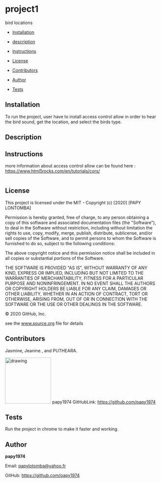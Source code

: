 # project1 
bird locations

* [Installation](#Installation)

* [description](#Description)

* [Instructions](#Instructions)

* [License](#License)

* [Contributors](#Contributors)

* [Author](#Author)

* [Tests](#Tests)

## Installation
 To run the project, user have to install  access control allow in order to hear the bird sound, get the location, and select the birds type. 

## Description 


## Instructions
more information about access control allow can be found here : https://www.html5rocks.com/en/tutorials/cors/
```

```
## License 
This project is licensed under the MIT -
Copyright (c) [2020] [PAPY LONTOMBA]

Permission is hereby granted, free of charge, to any person obtaining a copy of this software and associated documentation files (the "Software"), to deal in the Software without restriction, including without limitation the rights to use, copy, modify, merge, publish, distribute, sublicense, and/or sell copies of the Software, and to permit persons to whom the Software is furnished to do so, subject to the following conditions:

The above copyright notice and this permission notice shall be included in all copies or substantial portions of the Software.

THE SOFTWARE IS PROVIDED "AS IS", WITHOUT WARRANTY OF ANY KIND, EXPRESS OR IMPLIED, INCLUDING BUT NOT LIMITED TO THE WARRANTIES OF MERCHANTABILITY, FITNESS FOR A PARTICULAR PURPOSE AND NONINFRINGEMENT. IN NO EVENT SHALL THE AUTHORS OR COPYRIGHT HOLDERS BE LIABLE FOR ANY CLAIM, DAMAGES OR OTHER LIABILITY, WHETHER IN AN ACTION OF CONTRACT, TORT OR OTHERWISE, ARISING FROM, OUT OF OR IN CONNECTION WITH THE SOFTWARE OR THE USE OR OTHER DEALINGS IN THE SOFTWARE.

© 2020 GitHub, Inc.

see the www.source.org file for details
## Contributors
Jasmine, Jeanine , and PUTHEARA.
            
 <img src="https://avatars3.githubusercontent.com/u/58053159?v=4" alt="drawing" width="150" display="inline"/> papy1974  GitHubLink: https://github.com/papy1974
## Tests
Run the project in chrome to make it faster and working. 
## Author 



**papy1974**

Email: papylotomba@yahoo.fr



GitHub: https://github.com/papy1974
